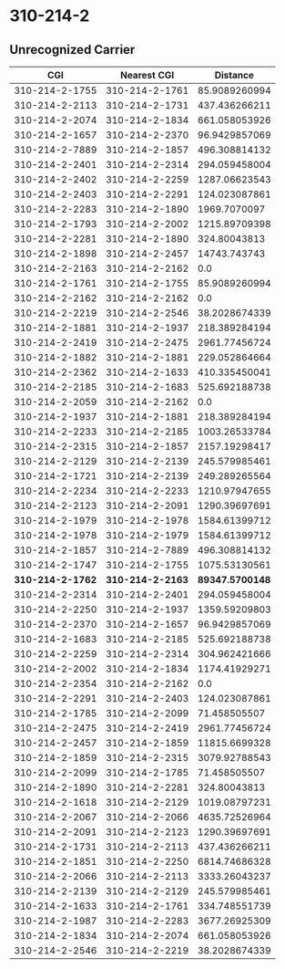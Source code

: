 # 310-214-2
## Unrecognized Carrier


| CGI | Nearest CGI | Distance |
|-----|-------------|----------|
| 310-214-2-1755 | 310-214-2-1761 | 85.9089260994 |
| 310-214-2-2113 | 310-214-2-1731 | 437.436266211 |
| 310-214-2-2074 | 310-214-2-1834 | 661.058053926 |
| 310-214-2-1657 | 310-214-2-2370 | 96.9429857069 |
| 310-214-2-7889 | 310-214-2-1857 | 496.308814132 |
| 310-214-2-2401 | 310-214-2-2314 | 294.059458004 |
| 310-214-2-2402 | 310-214-2-2259 | 1287.06623543 |
| 310-214-2-2403 | 310-214-2-2291 | 124.023087861 |
| 310-214-2-2283 | 310-214-2-1890 | 1969.7070097 |
| 310-214-2-1793 | 310-214-2-2002 | 1215.89709398 |
| 310-214-2-2281 | 310-214-2-1890 | 324.80043813 |
| 310-214-2-1898 | 310-214-2-2457 | 14743.743743 |
| 310-214-2-2163 | 310-214-2-2162 | 0.0 |
| 310-214-2-1761 | 310-214-2-1755 | 85.9089260994 |
| 310-214-2-2162 | 310-214-2-2162 | 0.0 |
| 310-214-2-2219 | 310-214-2-2546 | 38.2028674339 |
| 310-214-2-1881 | 310-214-2-1937 | 218.389284194 |
| 310-214-2-2419 | 310-214-2-2475 | 2961.77456724 |
| 310-214-2-1882 | 310-214-2-1881 | 229.052864664 |
| 310-214-2-2362 | 310-214-2-1633 | 410.335450041 |
| 310-214-2-2185 | 310-214-2-1683 | 525.692188738 |
| 310-214-2-2059 | 310-214-2-2162 | 0.0 |
| 310-214-2-1937 | 310-214-2-1881 | 218.389284194 |
| 310-214-2-2233 | 310-214-2-2185 | 1003.26533784 |
| 310-214-2-2315 | 310-214-2-1857 | 2157.19298417 |
| 310-214-2-2129 | 310-214-2-2139 | 245.579985461 |
| 310-214-2-1721 | 310-214-2-2139 | 249.289265564 |
| 310-214-2-2234 | 310-214-2-2233 | 1210.97947655 |
| 310-214-2-2123 | 310-214-2-2091 | 1290.39697691 |
| 310-214-2-1979 | 310-214-2-1978 | 1584.61399712 |
| 310-214-2-1978 | 310-214-2-1979 | 1584.61399712 |
| 310-214-2-1857 | 310-214-2-7889 | 496.308814132 |
| 310-214-2-1747 | 310-214-2-1755 | 1075.53130561 |
| **310-214-2-1762** | **310-214-2-2163** | **89347.5700148** |
| 310-214-2-2314 | 310-214-2-2401 | 294.059458004 |
| 310-214-2-2250 | 310-214-2-1937 | 1359.59209803 |
| 310-214-2-2370 | 310-214-2-1657 | 96.9429857069 |
| 310-214-2-1683 | 310-214-2-2185 | 525.692188738 |
| 310-214-2-2259 | 310-214-2-2314 | 304.962421666 |
| 310-214-2-2002 | 310-214-2-1834 | 1174.41929271 |
| 310-214-2-2354 | 310-214-2-2162 | 0.0 |
| 310-214-2-2291 | 310-214-2-2403 | 124.023087861 |
| 310-214-2-1785 | 310-214-2-2099 | 71.458505507 |
| 310-214-2-2475 | 310-214-2-2419 | 2961.77456724 |
| 310-214-2-2457 | 310-214-2-1859 | 11815.6699328 |
| 310-214-2-1859 | 310-214-2-2315 | 3079.92788543 |
| 310-214-2-2099 | 310-214-2-1785 | 71.458505507 |
| 310-214-2-1890 | 310-214-2-2281 | 324.80043813 |
| 310-214-2-1618 | 310-214-2-2129 | 1019.08797231 |
| 310-214-2-2067 | 310-214-2-2066 | 4635.72526964 |
| 310-214-2-2091 | 310-214-2-2123 | 1290.39697691 |
| 310-214-2-1731 | 310-214-2-2113 | 437.436266211 |
| 310-214-2-1851 | 310-214-2-2250 | 6814.74686328 |
| 310-214-2-2066 | 310-214-2-2113 | 3333.26043237 |
| 310-214-2-2139 | 310-214-2-2129 | 245.579985461 |
| 310-214-2-1633 | 310-214-2-1761 | 334.748551739 |
| 310-214-2-1987 | 310-214-2-2283 | 3677.26925309 |
| 310-214-2-1834 | 310-214-2-2074 | 661.058053926 |
| 310-214-2-2546 | 310-214-2-2219 | 38.2028674339 |
